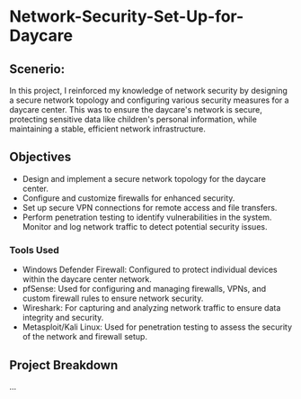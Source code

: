 # Network-Security-Set-Up-for-Daycare

## Scenerio:
In this project, I reinforced my knowledge of network security by designing a secure network topology and configuring various security measures for a daycare center. This was to ensure the daycare's network is secure, protecting sensitive data like children's personal information, while maintaining a stable, efficient network infrastructure.

## Objectives
- Design and implement a secure network topology for the daycare center.
- Configure and customize firewalls for enhanced security.
- Set up secure VPN connections for remote access and file transfers.
- Perform penetration testing to identify vulnerabilities in the system.
 Monitor and log network traffic to detect potential security issues.

### Tools Used
- Windows Defender Firewall: Configured to protect individual devices within the daycare center network.
- pfSense: Used for configuring and managing firewalls, VPNs, and custom firewall rules to ensure network security.
- Wireshark: For capturing and analyzing network traffic to ensure data integrity and security.
- Metasploit/Kali Linux: Used for penetration testing to assess the security of the network and firewall setup.

## Project Breakdown
...
